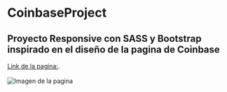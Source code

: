 # CoinbaseProject
## Proyecto Responsive con SASS y Bootstrap inspirado en el diseño de la pagina de Coinbase
[Link de la pagina:](https://pedrojs21.github.io/CoinbaseProject/).
</br>
</br>
![Imagen de la pagina](https://i.imgur.com/KAyUokj.png)
